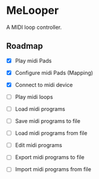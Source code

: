 # MeLooper

A MIDI loop controller.

## Roadmap
- [x] Play midi Pads
- [x] Configure midi Pads (Mapping)
- [x] Connect to midi device
- [ ] Play midi loops
- [ ] Load midi programs
- [ ] Save midi programs to file
- [ ] Load midi programs from file
- [ ] Edit midi programs
- [ ] Export midi programs to file
- [ ] Import midi programs from file


